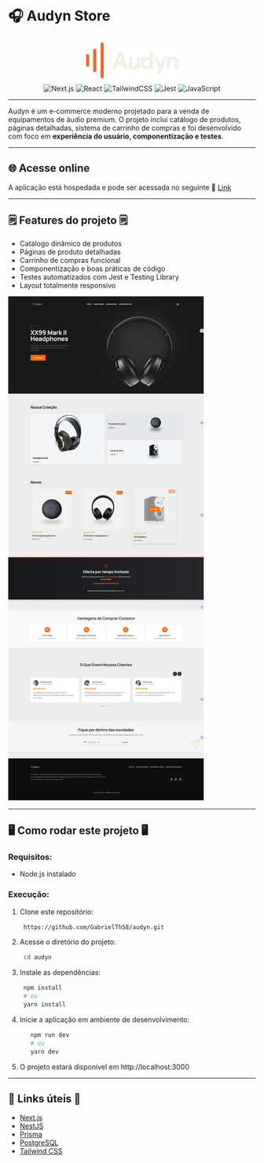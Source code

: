 # 🎧 Audyn Store  

<div align="center">
 <img src="./public/logo.png" alt="Logo" />

<div data-badges>
    <img src="https://img.shields.io/badge/next.js-%23000000.svg?style=for-the-badge&logo=nextdotjs&logoColor=white" alt="Next.js" />
    <img src="https://img.shields.io/badge/react-%2320232a.svg?style=for-the-badge&logo=react&logoColor=%2361DAFB" alt="React" />
  <img src="https://img.shields.io/badge/tailwindcss-%2338B2AC.svg?style=for-the-badge&logo=tailwind-css&logoColor=white" alt="TailwindCSS" />
    <img src="https://img.shields.io/badge/jest-%23C21325.svg?style=for-the-badge&logo=jest&logoColor=white" alt="Jest" />
    <img src="https://img.shields.io/badge/javascript-%23323330.svg?style=for-the-badge&logo=javascript&logoColor=%23F7DF1E" alt="JavaScript" />
</div>
</div>

---

Audyn é um e-commerce moderno projetado para a venda de equipamentos de áudio premium. O projeto inclui catálogo de produtos, páginas detalhadas, sistema de carrinho de compras e foi desenvolvido com foco em **experiência do usuário, componentização e testes**.  

---

## 🌐 Acesse online  

A aplicação está hospedada e pode ser acessada no seguinte 🔗 [Link](https://audyn.vercel.app/)  

---

## 🗒️ Features do projeto 🗒️  

- Catálogo dinâmico de produtos  
- Páginas de produto detalhadas  
- Carrinho de compras funcional  
- Componentização e boas práticas de código  
- Testes automatizados com Jest e Testing Library  
- Layout totalmente responsivo  

![](./public/preview.png)  

---


## 🖥️ Como rodar este projeto 🖥️  

### Requisitos:  
- Node.js instalado  

### Execução:  

1. Clone este repositório:  

   ```sh
    https://github.com/GabrielTh58/audyn.git
   
2. Acesse o diretório do projeto:
   ```sh
    cd audyn

4. Instale as dependências:
   ```sh
    npm install
    # ou
    yarn install

4. Inicie a aplicação em ambiente de desenvolvimento:
   ```sh
      npm run dev
      # ou
      yarn dev
   
5. O projeto estará disponível em http://localhost:3000

--- 
## 💎 Links úteis 💎

- [Next.js](https://nextjs.org/docs)
- [NestJS](https://docs.nestjs.com/)
- [Prisma](https://www.prisma.io/docs)
- [PostgreSQL](https://www.postgresql.org/docs/)
- [Tailwind CSS](https://tailwindcss.com/docs)



